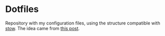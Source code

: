 # Dotfiles

Repository with my configuration files, using the structure compatible with [stow](https://www.gnu.org/software/stow/).  The idea came from [this post](http://brandon.invergo.net/news/2012-05-26-using-gnu-stow-to-manage-your-dotfiles.html).


